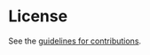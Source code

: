 # License

See the
[guidelines for contributions](https://github.com/giralt/draft-rcr-opsawg-operational-compute-metrics/blob/main/CONTRIBUTING.md).
